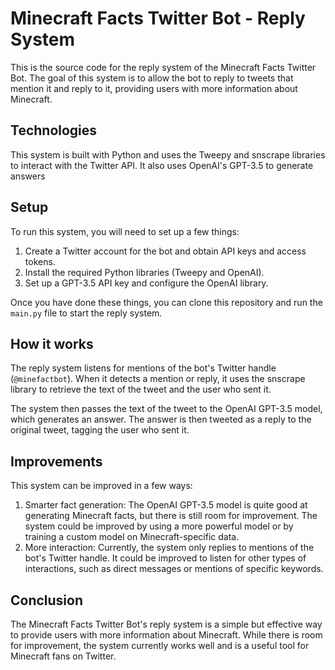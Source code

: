# Minecraft Facts Twitter Bot - Reply System

This is the source code for the reply system of the Minecraft Facts Twitter Bot. The goal of this system is to allow the bot to reply to tweets that mention it and reply to it, providing users with more information about Minecraft.

## Technologies

This system is built with Python and uses the Tweepy and snscrape libraries to interact with the Twitter API. It also uses OpenAI's GPT-3.5 to generate answers

## Setup

To run this system, you will need to set up a few things:

1. Create a Twitter account for the bot and obtain API keys and access tokens.
2. Install the required Python libraries (Tweepy and OpenAI).
3. Set up a GPT-3.5 API key and configure the OpenAI library.

Once you have done these things, you can clone this repository and run the `main.py` file to start the reply system.

## How it works

The reply system listens for mentions of the bot's Twitter handle (`@minefactbot`). When it detects a mention or reply, it uses the snscrape library to retrieve the text of the tweet and the user who sent it.

The system then passes the text of the tweet to the OpenAI GPT-3.5 model, which generates an answer. The answer is then tweeted as a reply to the original tweet, tagging the user who sent it.

## Improvements

This system can be improved in a few ways:

1. Smarter fact generation: The OpenAI GPT-3.5 model is quite good at generating Minecraft facts, but there is still room for improvement. The system could be improved by using a more powerful model or by training a custom model on Minecraft-specific data.
2. More interaction: Currently, the system only replies to mentions of the bot's Twitter handle. It could be improved to listen for other types of interactions, such as direct messages or mentions of specific keywords.

## Conclusion

The Minecraft Facts Twitter Bot's reply system is a simple but effective way to provide users with more information about Minecraft. While there is room for improvement, the system currently works well and is a useful tool for Minecraft fans on Twitter.